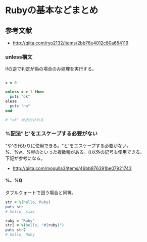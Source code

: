 # Rubyの基本などまとめ
## 参考文献
- http://qiita.com/ryo2132/items/2bb76e4012c80a654119

### unless構文
ifの逆で判定が偽の場合のみ処理を実行する。

```Ruby

x = 0

unless x > 1 then
  puts "ok"
elese
  puts "no"
end

# "ok" が出力される

```

### %記法"と'をエスケープする必要がない
"や'の代わりに使用できる。"と'をエスケープする必要がない。  
%、%w、%Wのといった複数種がある。()以外の記号も使用できる。  
下記が参考になる。  
- http://qiita.com/mogulla3/items/46bb876391be07921743

#### %、%Q
ダブルクォートで囲う場合と同等。  

```Ruby
str = %(hello, Ruby)
puts str
# hello, xxxx

ruby = "Ruby"
str2 = %(hello, "#{ruby}")
puts str2
# hello, Ruby
```

####
```Ruby


```


